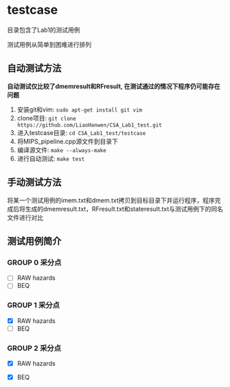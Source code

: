 # testcase

目录包含了Lab1的测试用例

测试用例从简单到困难进行排列

## 自动测试方法

**自动测试仅比较了dmemresult和RFresult, 在测试通过的情况下程序仍可能存在问题**

1. 安装git和vim: `sudo apt-get install git vim`
2. clone项目: `git clone https://github.com/LiaoHanwen/CSA_Lab1_test.git`
3. 进入testcase目录: `cd CSA_Lab1_test/testcase`
4. 将MIPS_pipeline.cpp源文件到目录下
5. 编译源文件: `make --always-make`
6. 进行自动测试: `make test`

## 手动测试方法

将某一个测试用例的imem.txt和dmem.txt拷贝到目标目录下并运行程序，程序完成后将生成的dmemresult.txt，RFresult.txt和stateresult.txt与测试用例下的同名文件进行对比

## 测试用例简介

### GROUP 0 采分点
- [ ] RAW hazards
- [ ] BEQ

### GROUP 1 采分点
- [x] RAW hazards
- [ ] BEQ

### GROUP 2 采分点
- [x] RAW hazards
- [x] BEQ
  
